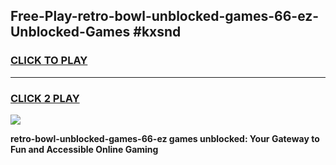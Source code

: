 
## Free-Play-retro-bowl-unblocked-games-66-ez-Unblocked-Games #kxsnd
<h3>
<a href="https://news.freeplayer.one?title=retro-bowl-unblocked-games-66-ez&ref=8M">CLICK TO PLAY</a></h3>
<hr>

<h3>
<a href="https://news.freeplayer.one?title=retro-bowl-unblocked-games-66-ez&ref=8M">CLICK 2 PLAY</a>
  
</h3>

<a href="https://news.freeplayer.one?title=retro-bowl-unblocked-games-66-ez&ref=8M"><img src="https://clearcache.store/games.png"></a>


**retro-bowl-unblocked-games-66-ez games unblocked: Your Gateway to Fun and Accessible Online Gaming**
